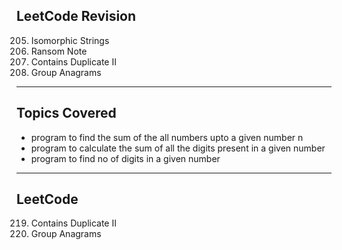 ## LeetCode Revision

205. Isomorphic Strings
206. Ransom Note
207. Contains Duplicate II
208. Group Anagrams

---

## Topics Covered

- program to find the sum of the all numbers upto a given number n
- program to calculate the sum of all the digits present in a given number
- program to find no of digits in a given number

---

## LeetCode

219. Contains Duplicate II
220. Group Anagrams
